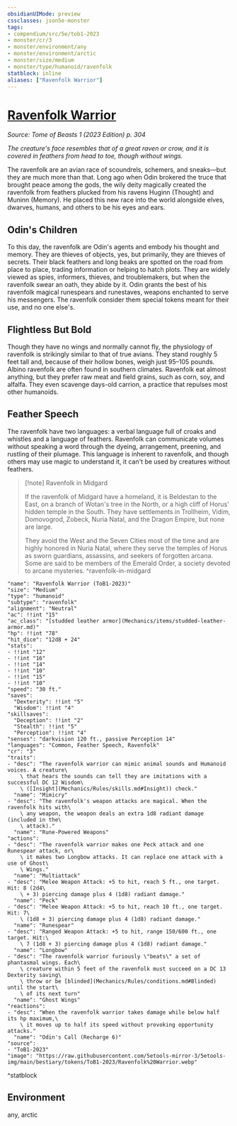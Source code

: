 ```yaml
---
obsidianUIMode: preview
cssclasses: json5e-monster
tags:
- compendium/src/5e/tob1-2023
- monster/cr/3
- monster/environment/any
- monster/environment/arctic
- monster/size/medium
- monster/type/humanoid/ravenfolk
statblock: inline
aliases: ["Ravenfolk Warrior"]
---
```

# [Ravenfolk Warrior](Mechanics\bestiary\humanoid/ravenfolk-warrior-tob1-2023.md)
*Source: Tome of Beasts 1 (2023 Edition) p. 304*  

*The creature's face resembles that of a great raven or crow, and it is covered in feathers from head to toe, though without wings.*

The ravenfolk are an avian race of scoundrels, schemers, and sneaks—but they are much more than that. Long ago when Odin brokered the truce that brought peace among the gods, the wily deity magically created the ravenfolk from feathers plucked from his ravens Huginn (Thought) and Muninn (Memory). He placed this new race into the world alongside elves, dwarves, humans, and others to be his eyes and ears.

## Odin's Children

To this day, the ravenfolk are Odin's agents and embody his thought and memory. They are thieves of objects, yes, but primarily, they are thieves of secrets. Their black feathers and long beaks are spotted on the road from place to place, trading information or helping to hatch plots. They are widely viewed as spies, informers, thieves, and troublemakers, but when the ravenfolk swear an oath, they abide by it. Odin grants the best of his ravenfolk magical runespears and runestaves, weapons enchanted to serve his messengers. The ravenfolk consider them special tokens meant for their use, and no one else's.

## Flightless But Bold

Though they have no wings and normally cannot fly, the physiology of ravenfolk is strikingly similar to that of true avians. They stand roughly 5 feet tall and, because of their hollow bones, weigh just 95–105 pounds. Albino ravenfolk are often found in southern climates. Ravenfolk eat almost anything, but they prefer raw meat and field grains, such as corn, soy, and alfalfa. They even scavenge days-old carrion, a practice that repulses most other humanoids.

## Feather Speech

The ravenfolk have two languages: a verbal language full of croaks and whistles and a language of feathers. Ravenfolk can communicate volumes without speaking a word through the dyeing, arrangement, preening, and rustling of their plumage. This language is inherent to ravenfolk, and though others may use magic to understand it, it can't be used by creatures without feathers.

> [!note] Ravenfolk in Midgard
> 
> If the ravenfolk of Midgard have a homeland, it is Beldestan to the East, on a branch of Wotan's tree in the North, or a high cliff of Horus' hidden temple in the South. They have settlements in Trollheim, Vidim, Domovogrod, Zobeck, Nuria Natal, and the Dragon Empire, but none are large.
> 
> They avoid the West and the Seven Cities most of the time and are highly honored in Nuria Natal, where they serve the temples of Horus as sworn guardians, assassins, and seekers of forgotten arcana. Some are said to be members of the Emerald Order, a society devoted to arcane mysteries.
^ravenfolk-in-midgard

```statblock
"name": "Ravenfolk Warrior (ToB1-2023)"
"size": "Medium"
"type": "humanoid"
"subtype": "ravenfolk"
"alignment": "Neutral"
"ac": !!int "15"
"ac_class": "[studded leather armor](Mechanics/items/studded-leather-armor.md)"
"hp": !!int "78"
"hit_dice": "12d8 + 24"
"stats":
- !!int "12"
- !!int "16"
- !!int "14"
- !!int "10"
- !!int "15"
- !!int "10"
"speed": "30 ft."
"saves":
  "Dexterity": !!int "5"
  "Wisdom": !!int "4"
"skillsaves":
  "Deception": !!int "2"
  "Stealth": !!int "5"
  "Perception": !!int "4"
"senses": "darkvision 120 ft., passive Perception 14"
"languages": "Common, Feather Speech, Ravenfolk"
"cr": "3"
"traits":
- "desc": "The ravenfolk warrior can mimic animal sounds and Humanoid voices. A creature\
    \ that hears the sounds can tell they are imitations with a successful DC 12 Wisdom\
    \ ([Insight](Mechanics/Rules/skills.md#Insight)) check."
  "name": "Mimicry"
- "desc": "The ravenfolk's weapon attacks are magical. When the ravenfolk hits with\
    \ any weapon, the weapon deals an extra 1d8 radiant damage (included in the\
    \ attack)."
  "name": "Rune-Powered Weapons"
"actions":
- "desc": "The ravenfolk warrior makes one Peck attack and one Runespear attack, or\
    \ it makes two Longbow attacks. It can replace one attack with a use of Ghost\
    \ Wings."
  "name": "Multiattack"
- "desc": "Melee Weapon Attack: +5 to hit, reach 5 ft., one target. Hit: 8 (2d4\
    \ + 3) piercing damage plus 4 (1d8) radiant damage."
  "name": "Peck"
- "desc": "Melee Weapon Attack: +5 to hit, reach 10 ft., one target. Hit: 7\
    \ (1d8 + 3) piercing damage plus 4 (1d8) radiant damage."
  "name": "Runespear"
- "desc": "Ranged Weapon Attack: +5 to hit, range 150/600 ft., one target. Hit:\
    \ 7 (1d8 + 3) piercing damage plus 4 (1d8) radiant damage."
  "name": "Longbow"
- "desc": "The ravenfolk warrior furiously \"beats\" a set of phantasmal wings. Each\
    \ creature within 5 feet of the ravenfolk must succeed on a DC 13 Dexterity saving\
    \ throw or be [blinded](Mechanics/Rules/conditions.md#Blinded) until the start\
    \ of its next turn"
  "name": "Ghost Wings"
"reactions":
- "desc": "When the ravenfolk warrior takes damage while below half its hp maximum,\
    \ it moves up to half its speed without provoking opportunity attacks."
  "name": "Odin's Call (Recharge 6)"
"source":
- "ToB1-2023"
"image": "https://raw.githubusercontent.com/5etools-mirror-3/5etools-img/main/bestiary/tokens/ToB1-2023/Ravenfolk%20Warrior.webp"
```
^statblock

## Environment

any, arctic